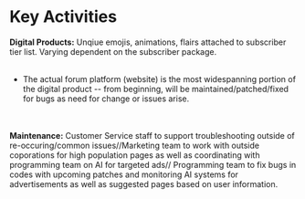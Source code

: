 # Key Activities
**Digital Products:** Unqiue emojis, animations, flairs attached to subscriber tier list. Varying dependent on the subscriber package. <br><br>
- The actual forum platform (website) is the most widespanning portion of the digital product -- from beginning, will be maintained/patched/fixed for bugs as need for change or issues arise.
<br><br><br>

**Maintenance:** Customer Service staff to support troubleshooting outside of re-occuring/common issues//Marketing team to work with outside coporations for high population pages as well as coordinating with programming team on AI for targeted ads// Programming team to fix bugs in codes with upcoming patches and monitoring AI systems for advertisements as well as suggested pages based on user information.


